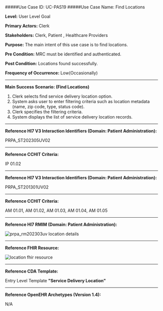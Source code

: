 #####Use Case ID: UC-PAS19
#####Use Case Name: Find Locations

**Level:**                     User Level Goal

**Primary Actors:**            Clerk

**Stakeholders:**              Clerk, Patient , Healthcare Providers

**Purpose:**                   The main intent of this use case is to find locations.

**Pre Condition:**             MRC must be identified and authenticated.

**Post Condition:**            Locations found successfully.

**Frequency of Occurrence:**   Low(Occasionally)
__________________________________________________________
**Main Success Scenario: (Find Locations)**

1. Clerk selects find service delivery location option.
2. System asks user to enter filtering criteria such as location metadata (name, zip code, type, status code).
3. Clerk specifies the filtering criteria.
4. System displays the list of service delivery location records.

________________________________________________________________________
**Reference Hl7 V3 Interaction Identifiers (Domain: Patient Administration):**

PRPA_ST202305UV02
_______________________________________________________________
**Reference CCHIT Criteria:**

IP 01.02
________________________________________________________________________
**Reference Hl7 V3 Interaction Identifiers (Domain: Patient Administration):**

PRPA_ST201301UV02
_______________________________________________________________
**Reference CCHIT Criteria:**

AM 01.01, AM 01.02, AM 01.03, AM 01.04, AM 01.05

_______________________________________________________________
**Reference Hl7 RMIM (Domain: Patient Administration):**

![prpa_rm202303uv location details](https://f.cloud.github.com/assets/5391320/1295192/c612b858-30a6-11e3-8293-8eda1836623a.png)
_______________________________________________________________
**Reference FHIR Resource:**

![location fhir resource](https://f.cloud.github.com/assets/5391320/1295189/b51b8674-30a6-11e3-8883-30c0c9cb1534.png)
_______________________________________________________________
**Reference CDA Template:**

Entry Level Template **"Service Delivery Location"**
_______________________________________________________________
**Reference OpenEHR Archetypes (Version 1.4):**

N/A




